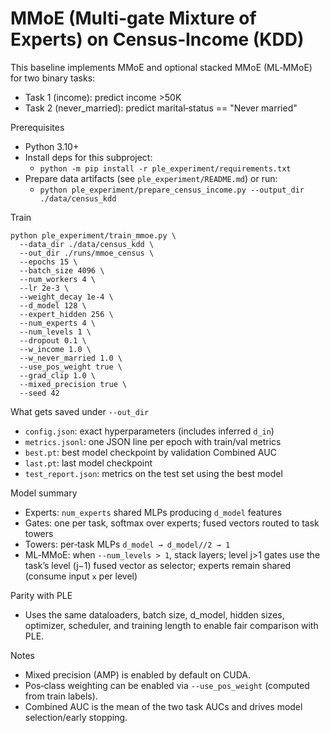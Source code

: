 MMoE (Multi-gate Mixture of Experts) on Census‑Income (KDD)
==========================================================

This baseline implements MMoE and optional stacked MMoE (ML‑MMoE) for two binary tasks:
- Task 1 (income): predict income >50K
- Task 2 (never_married): predict marital‑status == "Never married"

Prerequisites
- Python 3.10+
- Install deps for this subproject:
  - `python -m pip install -r ple_experiment/requirements.txt`
- Prepare data artifacts (see `ple_experiment/README.md`) or run:
  - `python ple_experiment/prepare_census_income.py --output_dir ./data/census_kdd`

Train
```
python ple_experiment/train_mmoe.py \
  --data_dir ./data/census_kdd \
  --out_dir ./runs/mmoe_census \
  --epochs 15 \
  --batch_size 4096 \
  --num_workers 4 \
  --lr 2e-3 \
  --weight_decay 1e-4 \
  --d_model 128 \
  --expert_hidden 256 \
  --num_experts 4 \
  --num_levels 1 \
  --dropout 0.1 \
  --w_income 1.0 \
  --w_never_married 1.0 \
  --use_pos_weight true \
  --grad_clip 1.0 \
  --mixed_precision true \
  --seed 42
```

What gets saved under `--out_dir`
- `config.json`: exact hyperparameters (includes inferred `d_in`)
- `metrics.jsonl`: one JSON line per epoch with train/val metrics
- `best.pt`: best model checkpoint by validation Combined AUC
- `last.pt`: last model checkpoint
- `test_report.json`: metrics on the test set using the best model

Model summary
- Experts: `num_experts` shared MLPs producing `d_model` features
- Gates: one per task, softmax over experts; fused vectors routed to task towers
- Towers: per‑task MLPs `d_model → d_model//2 → 1`
- ML‑MMoE: when `--num_levels > 1`, stack layers; level j>1 gates use the task’s level (j−1) fused vector as selector; experts remain shared (consume input `x` per level)

Parity with PLE
- Uses the same dataloaders, batch size, d_model, hidden sizes, optimizer, scheduler, and training length to enable fair comparison with PLE.

Notes
- Mixed precision (AMP) is enabled by default on CUDA.
- Pos‑class weighting can be enabled via `--use_pos_weight` (computed from train labels).
- Combined AUC is the mean of the two task AUCs and drives model selection/early stopping.

